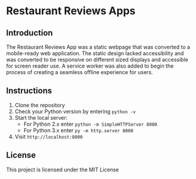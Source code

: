 ﻿# Restaurant Reviews Apps

## Introduction

The Restaurant Reviews App was a static webpage that was converted to a mobile-ready web application. The static design lacked accessibility and was converted to be responsive on different sized displays and accessible for screen reader use. A service worker was also added to begin the process of creating a seamless offline experience for users.

## Instructions

1. Clone the repository
2. Check your Python version by entering `python -v`
3. Start the local server:
	- For Python 2.x enter `python -m SimpleHTTPServer 8000`
	- For Python 3.x enter `py -m http.server 8000`
4. Visit `http://localhost:8000`

## License

This project is licensed under the MIT License
